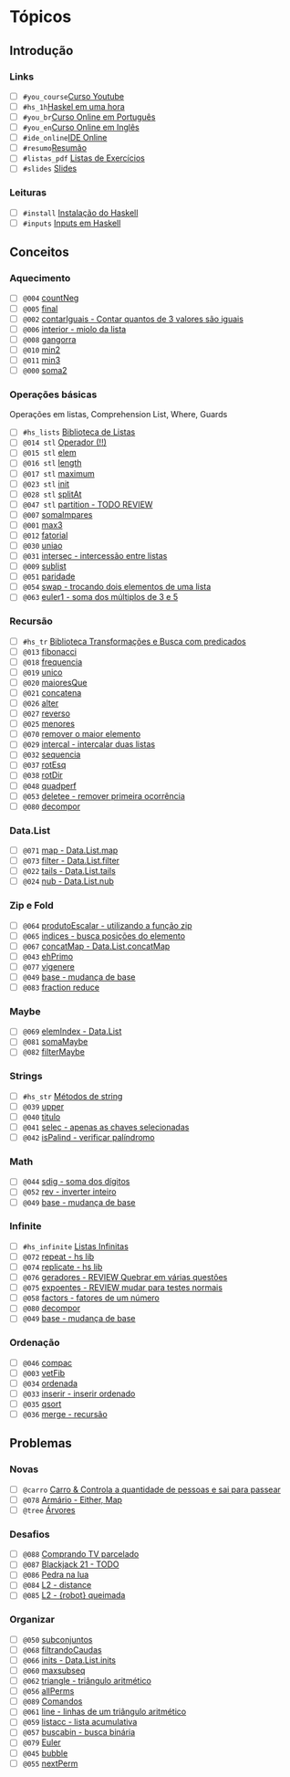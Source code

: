 # Tópicos

## Introdução

### Links

- [ ] `#you_course`[Curso Youtube](https://www.youtube.com/watch?v=L_GvP5XTJj4&list=PL8eBmR3QtPL3pDzQpwPYfWQ4NEPGu6j7z)
- [ ] `#hs_1h`[Haskel em uma hora](https://www.youtube.com/watch?v=02_H3LjqMr8)
- [ ] `#you_br`[Curso Online em Português](http://haskell.tailorfontela.com.br/chapters)
- [ ] `#you_en`[Curso Online em Inglês](http://learnyouahaskell.com/chapters)
- [ ] `#ide_online`[IDE Online](http://tryhaskell.org/)
- [ ] `#resumo`[Resumão](https://learnxinyminutes.com/docs/haskell/)
- [ ] `#listas_pdf` [Listas de Exercícios](wiki/exercicios_pdf/Readme.md)
- [ ] `#slides` [Slides](wiki/apostilas/Readme.md)

### Leituras

- [ ] `#install` [Instalação do Haskell](wiki/install/Readme.md)
- [ ] `#inputs` [Inputs em Haskell](wiki/inputs/Readme.md)

## Conceitos

### Aquecimento

- [ ] `@004` [countNeg](base/004/Readme.md)
- [ ] `@005` [final](base/005/Readme.md)
- [ ] `@002` [contarIguais - Contar quantos de 3 valores são iguais](base/002/Readme.md)
- [ ] `@006` [interior - miolo da lista](base/006/Readme.md)
- [ ] `@008` [gangorra](base/008/Readme.md)
- [ ] `@010` [min2](base/010/Readme.md)
- [ ] `@011` [min3](base/011/Readme.md)
- [ ] `@000` [soma2](base/000/Readme.md)

### Operações básicas

Operações em listas, Comprehension List, Where, Guards

- [ ] `#hs_lists` [Biblioteca de Listas](wiki/hs_lib/lists.md)
- [ ] `@014 stl` [Operador (!!)](base/014/Readme.md)
- [ ] `@015 stl` [elem](base/015/Readme.md)
- [ ] `@016 stl` [length](base/016/Readme.md)
- [ ] `@017 stl` [maximum](base/017/Readme.md)
- [ ] `@023 stl` [init](base/023/Readme.md)
- [ ] `@028 stl` [splitAt](base/028/Readme.md)
- [ ] `@047 stl` [partition - TODO REVIEW](base/047/Readme.md)
- [ ] `@007` [somaImpares](base/007/Readme.md)
- [ ] `@001` [max3](base/001/Readme.md)
- [ ] `@012` [fatorial](base/012/Readme.md)
- [ ] `@030` [uniao](base/030/Readme.md)
- [ ] `@031` [intersec - intercessão entre listas](base/031/Readme.md)
- [ ] `@009` [sublist](base/009/Readme.md)
- [ ] `@051` [paridade](base/051/Readme.md)
- [ ] `@054` [swap - trocando dois elementos de uma lista](base/054/Readme.md)
- [ ] `@063` [euler1 - soma dos múltiplos de 3 e 5](base/063/Readme.md)

### Recursão

- [ ] `#hs_tr` [Biblioteca Transformações e Busca com predicados](wiki/hs_lib/transform.md)
- [ ] `@013` [fibonacci](base/013/Readme.md)
- [ ] `@018` [frequencia](base/018/Readme.md)
- [ ] `@019` [unico](base/019/Readme.md)
- [ ] `@020` [maioresQue](base/020/Readme.md)
- [ ] `@021` [concatena](base/021/Readme.md)
- [ ] `@026` [alter](base/026/Readme.md)
- [ ] `@027` [reverso](base/027/Readme.md)
- [ ] `@025` [menores](base/025/Readme.md)
- [ ] `@070` [remover o maior elemento](base/070/Readme.md)
- [ ] `@029` [intercal - intercalar duas listas](base/029/Readme.md)
- [ ] `@032` [sequencia](base/032/Readme.md)
- [ ] `@037` [rotEsq](base/037/Readme.md)
- [ ] `@038` [rotDir](base/038/Readme.md)
- [ ] `@048` [quadperf](base/048/Readme.md)
- [ ] `@053` [deletee - remover primeira ocorrência](base/053/Readme.md)
- [ ] `@080` [decompor](base/080/Readme.md)

### Data.List

- [ ] `@071` [map - Data.List.map](base/071/Readme.md)
- [ ] `@073` [filter - Data.List.filter](base/073/Readme.md)
- [ ] `@022` [tails - Data.List.tails](base/022/Readme.md)
- [ ] `@024` [nub - Data.List.nub](base/024/Readme.md)

### Zip e Fold

- [ ] `@064` [produtoEscalar - utilizando a função zip](base/064/Readme.md)
- [ ] `@065` [indices - busca posições do elemento](base/065/Readme.md)
- [ ] `@067` [concatMap - Data.List.concatMap](base/067/Readme.md)
- [ ] `@043` [ehPrimo](base/043/Readme.md)
- [ ] `@077` [vigenere](base/077/Readme.md)
- [ ] `@049` [base - mudança de base](base/049/Readme.md)
- [ ] `@083` [fraction reduce](base/083/Readme.md)

### Maybe

- [ ] `@069` [elemIndex - Data.List](base/069/Readme.md)
- [ ] `@081` [somaMaybe](base/081/Readme.md)
- [ ] `@082` [filterMaybe](base/082/Readme.md)

### Strings

- [ ] `#hs_str` [Métodos de string](wiki/hs_lib/strings.md)
- [ ] `@039` [upper](base/039/Readme.md)
- [ ] `@040` [titulo](base/040/Readme.md)
- [ ] `@041` [selec - apenas as chaves selecionadas](base/041/Readme.md)
- [ ] `@042` [isPalind - verificar palíndromo](base/042/Readme.md)

### Math

- [ ] `@044` [sdig - soma dos dígitos](base/044/Readme.md)
- [ ] `@052` [rev - inverter inteiro](base/052/Readme.md)
- [ ] `@049` [base - mudança de base](base/049/Readme.md)

### Infinite

- [ ] `#hs_infinite` [Listas Infinitas](wiki/hs_lib/infinite.md)
- [ ] `@072` [repeat - hs lib](base/072/Readme.md)
- [ ] `@074` [replicate - hs lib](base/074/Readme.md)
- [ ] `@076` [geradores - REVIEW Quebrar em várias questões](base/076/Readme.md)
- [ ] `@075` [expoentes - REVIEW mudar para testes normais](base/075/Readme.md)
- [ ] `@058` [factors - fatores de um número](base/058/Readme.md)
- [ ] `@080` [decompor](base/080/Readme.md)
- [ ] `@049` [base - mudança de base](base/049/Readme.md)

### Ordenação

- [ ] `@046` [compac](base/046/Readme.md)
- [ ] `@003` [vetFib](base/003/Readme.md)
- [ ] `@034` [ordenada](base/034/Readme.md)
- [ ] `@033` [inserir - inserir ordenado](base/033/Readme.md)
- [ ] `@035` [qsort](base/035/Readme.md)
- [ ] `@036` [merge - recursão](base/036/Readme.md)

## Problemas

### Novas

- [ ] `@carro` [Carro & Controla a quantidade de pessoas e sai para passear](base/carro/Readme.md)
- [ ] `@078` [Armário -  Either, Map](base/078/Readme.md)
- [ ] `@tree` [Árvores](base/tree/Readme.md)

### Desafios

- [ ] `@088` [Comprando TV parcelado](base/088/Readme.md)
- [ ] `@087` [Blackjack 21 - TODO](base/087/Readme.md)
- [ ] `@086` [Pedra na lua](base/086/Readme.md)
- [ ] `@084` [L2 - distance](base/084/Readme.md)
- [ ] `@085` [L2 - {robot} queimada](base/085/Readme.md)

### Organizar

- [ ] `@050` [subconjuntos](base/050/Readme.md)
- [ ] `@068` [filtrandoCaudas](base/068/Readme.md)
- [ ] `@066` [inits - Data.List.inits](base/066/Readme.md)
- [ ] `@060` [maxsubseq](base/060/Readme.md)
- [ ] `@062` [triangle - triângulo aritmético](base/062/Readme.md)
- [ ] `@056` [allPerms](base/056/Readme.md)
- [ ] `@089` [Comandos](base/089/Readme.md)
- [ ] `@061` [line - linhas de um triângulo aritmético](base/061/Readme.md)
- [ ] `@059` [listacc - lista acumulativa](base/059/Readme.md)
- [ ] `@057` [buscabin - busca binária](base/057/Readme.md)
- [ ] `@079` [Euler](base/079/Readme.md)
- [ ] `@045` [bubble](base/045/Readme.md)
- [ ] `@055` [nextPerm](base/055/Readme.md)
